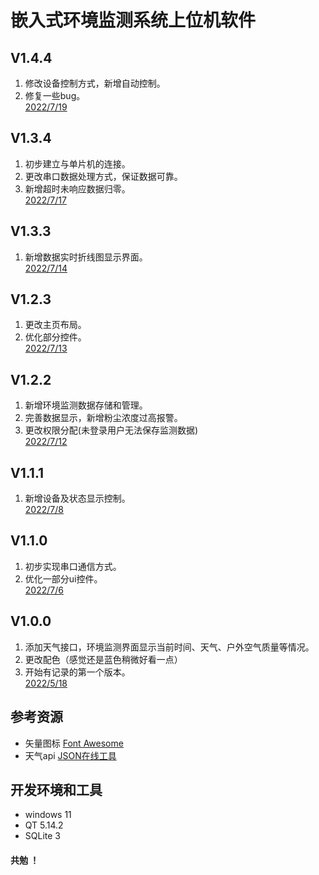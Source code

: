 # 嵌入式环境监测系统上位机软件
## V1.4.4
1. 修改设备控制方式，新增自动控制。
2. 修复一些bug。  
[2022/7/19](./other/overview_v1.4.4.png)
## V1.3.4
1. 初步建立与单片机的连接。
2. 更改串口数据处理方式，保证数据可靠。
3. 新增超时未响应数据归零。  
[2022/7/17](./other/overview_v1.3.4.png)
## V1.3.3
1. 新增数据实时折线图显示界面。  
[2022/7/14](./other/overview_v1.3.3.png)
## V1.2.3
1. 更改主页布局。
2. 优化部分控件。  
[2022/7/13](./other/overview_v1.2.3.png)
## V1.2.2
1. 新增环境监测数据存储和管理。
2. 完善数据显示，新增粉尘浓度过高报警。
3. 更改权限分配(未登录用户无法保存监测数据)  
[2022/7/12](./other/overview_v1.2.2.png)
## V1.1.1
1. 新增设备及状态显示控制。  
[2022/7/8](./other/overview_v1.1.1.png)
## V1.1.0
1. 初步实现串口通信方式。
2. 优化一部分ui控件。  
[2022/7/6](./other/overview_v1.1.0.png)
## V1.0.0
1. 添加天气接口，环境监测界面显示当前时间、天气、户外空气质量等情况。
2. 更改配色（感觉还是蓝色稍微好看一点）
3. 开始有记录的第一个版本。  
[2022/5/18](./other/overview_v1.0.0.png)
## 参考资源
+ 矢量图标 [Font Awesome](https://fa5.dashgame.com/#/)
+ 天气api [JSON在线工具](https://www.sojson.com/api/weather.html)
## 开发环境和工具
+ windows 11
+ QT 5.14.2
+ SQLite 3
#### 共勉 ！
